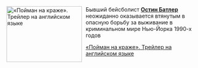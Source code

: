 <!--2025-05-28 08:00:44-->
<div class="yb">
  <div class="rss kino_kino"><a href="https://www.kino-teatr.ru/video/49806/" title="«Пойман на краже». Трейлер на английском языке"><img src="https://www.kino-teatr.ru/video/6/0/49806/poster.jpg" width="196" height="147" align="left" hspace="5" style="margin: 0px 10px 0px 5px" alt="«Пойман на краже». Трейлер на английском языке"/></a>Бывший бейсболист <a href=https://www.kino-teatr.ru/kino/acter/m/hollywood/188451/bio/ target=_blank><strong>Остин Батлер</strong></a> неожиданно оказывается втянутым в опасную борьбу за выживание в криминальном мире Нью-Йорка 1990-х годов <p class="titl"><a href="https://www.kino-teatr.ru/video/49806/">«Пойман на краже». Трейлер на английском языке</a></p></div>
</div>
